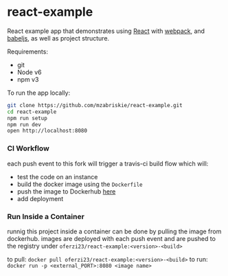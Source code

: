 # react-example

React example app that demonstrates using [React] with [webpack], and [babeljs], as well as project structure.

Requirements:
- git
- Node v6
- npm v3

To run the app locally:

```bash
git clone https://github.com/mzabriskie/react-example.git
cd react-example
npm run setup
npm run dev
open http://localhost:8080
```

[React]: http://facebook.github.io/react/
[webpack]: http://webpack.github.io/
[babeljs]: https://babeljs.io/

### CI Workflow
each push event to this fork will trigger a travis-ci build flow which will:
- test the code on an instance
- build the docker image using the `Dockerfile`
- push the image to Dockerhub [here](https://hub.docker.com/r/oferzi23/react-example)
- <TODO> add deployment

### Run Inside a Container
runnig this project inside a container can be done by pulling the image from dockerhub. 
images are deployed with each push event and are pushed to the registry under `oferzi23/react-example:<version>-<build>`

to pull:  `docker pull oferzi23/react-example:<version>-<build>`
to run:  `docker run -p <external_PORT>:8080 <image name>`

  

